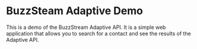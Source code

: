 # BuzzSteam Adaptive Demo

This is a demo of the BuzzStream Adaptive API. It is a simple web application that allows you to search for a contact and see the results of the Adaptive API.

